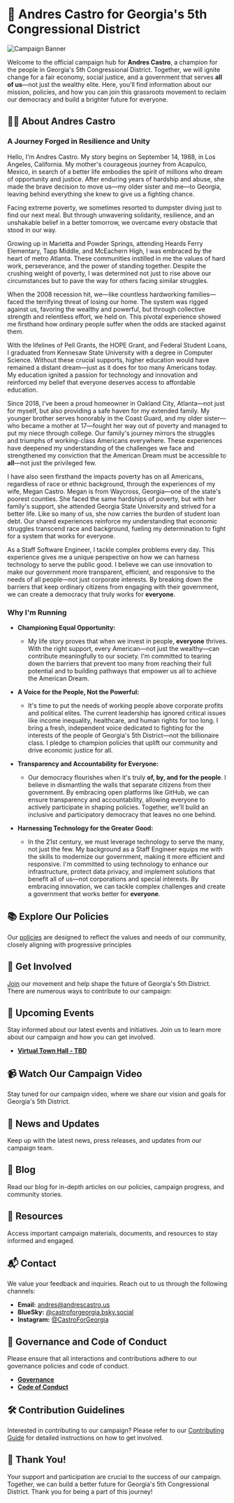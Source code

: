 # 🌟 Andres Castro for Georgia's 5th Congressional District

![Campaign Banner](./resources/media/banner.jpg "Campaign Banner: Andres Castro for Georgia's 5th Congressional District")

Welcome to the official campaign hub for **Andres Castro**, a champion for the people in Georgia's 5th Congressional District. Together, we will ignite change for a fair economy, social justice, and a government that serves **all of us**—not just the wealthy elite. Here, you'll find information about our mission, policies, and how you can join this grassroots movement to reclaim our democracy and build a brighter future for everyone.

## 🧑‍💼 About Andres Castro

### **A Journey Forged in Resilience and Unity**

Hello, I'm Andres Castro. My story begins on September 14, 1988, in Los Angeles, California. My mother's courageous journey from Acapulco, Mexico, in search of a better life embodies the spirit of millions who dream of opportunity and justice. After enduring years of hardship and abuse, she made the brave decision to move us—my older sister and me—to Georgia, leaving behind everything she knew to give us a fighting chance.

Facing extreme poverty, we sometimes resorted to dumpster diving just to find our next meal. But through unwavering solidarity, resilience, and an unshakable belief in a better tomorrow, we overcame every obstacle that stood in our way.

Growing up in Marietta and Powder Springs, attending Heards Ferry Elementary, Tapp Middle, and McEachern High, I was embraced by the heart of metro Atlanta. These communities instilled in me the values of hard work, perseverance, and the power of standing together. Despite the crushing weight of poverty, I was determined not just to rise above our circumstances but to pave the way for others facing similar struggles.

When the 2008 recession hit, we—like countless hardworking families—faced the terrifying threat of losing our home. The system was rigged against us, favoring the wealthy and powerful, but through collective strength and relentless effort, we held on. This pivotal experience showed me firsthand how ordinary people suffer when the odds are stacked against them.

With the lifelines of Pell Grants, the HOPE Grant, and Federal Student Loans, I graduated from Kennesaw State University with a degree in Computer Science. Without these crucial supports, higher education would have remained a distant dream—just as it does for too many Americans today. My education ignited a passion for technology and innovation and reinforced my belief that everyone deserves access to affordable education.

Since 2018, I’ve been a proud homeowner in Oakland City, Atlanta—not just for myself, but also providing a safe haven for my extended family. My younger brother serves honorably in the Coast Guard, and my older sister—who became a mother at 17—fought her way out of poverty and managed to put my niece through college. Our family's journey mirrors the struggles and triumphs of working-class Americans everywhere. These experiences have deepened my understanding of the challenges we face and strengthened my conviction that the American Dream must be accessible to **all**—not just the privileged few.

I have also seen firsthand the impacts poverty has on all Americans, regardless of race or ethnic background, through the experiences of my wife, Megan Castro. Megan is from Waycross, Georgia—one of the state's poorest counties. She faced the same hardships of poverty, but with her family's support, she attended Georgia State University and strived for a better life. Like so many of us, she now carries the burden of student loan debt. Our shared experiences reinforce my understanding that economic struggles transcend race and background, fueling my determination to fight for a system that works for everyone.

As a Staff Software Engineer, I tackle complex problems every day. This experience gives me a unique perspective on how we can harness technology to serve the public good. I believe we can use innovation to make our government more transparent, efficient, and responsive to the needs of all people—not just corporate interests. By breaking down the barriers that keep ordinary citizens from engaging with their government, we can create a democracy that truly works for **everyone**.

### **Why I'm Running**

- **Championing Equal Opportunity:**
  - My life story proves that when we invest in people, **everyone** thrives. With the right support, every American—not just the wealthy—can contribute meaningfully to our society. I'm committed to tearing down the barriers that prevent too many from reaching their full potential and to building pathways that empower us all to achieve the American Dream.

- **A Voice for the People, Not the Powerful:**
  - It's time to put the needs of working people above corporate profits and political elites. The current leadership has ignored critical issues like income inequality, healthcare, and human rights for too long. I bring a fresh, independent voice dedicated to fighting for the interests of the people of Georgia's 5th District—not the billionaire class. I pledge to champion policies that uplift our community and drive economic justice for all.

- **Transparency and Accountability for Everyone:**
  - Our democracy flourishes when it's truly **of, by, and for the people**. I believe in dismantling the walls that separate citizens from their government. By embracing open platforms like GitHub, we can ensure transparency and accountability, allowing everyone to actively participate in shaping policies. Together, we'll build an inclusive and participatory democracy that leaves no one behind.

- **Harnessing Technology for the Greater Good:**
  - In the 21st century, we must leverage technology to serve the many, not just the few. My background as a Staff Engineer equips me with the skills to modernize our government, making it more efficient and responsive. I'm committed to using technology to enhance our infrastructure, protect data privacy, and implement solutions that benefit all of us—not corporations and special interests. By embracing innovation, we can tackle complex challenges and create a government that works better for **everyone**.


## 📚 Explore Our Policies

Our [policies](./policies/README.md) are designed to reflect the values and needs of our community, closely aligning with progressive principles


## 🤝 Get Involved

[Join](./resources/links.md#contact-forms) our movement and help shape the future of Georgia's 5th District. There are numerous ways to contribute to our campaign:


## 📅 Upcoming Events

Stay informed about our latest events and initiatives. Join us to learn more about our campaign and how you can get involved.

- **[Virtual Town Hall - TBD](#)**

## 📹 Watch Our Campaign Video

Stay tuned for our campaign video, where we share our vision and goals for Georgia's 5th District.


## 📰 News and Updates

Keep up with the latest news, press releases, and updates from our campaign team.


## 📖 Blog

Read our blog for in-depth articles on our policies, campaign progress, and community stories.


## 📂 Resources

Access important campaign materials, documents, and resources to stay informed and engaged.


## 📬 Contact

We value your feedback and inquiries. Reach out to us through the following channels:

- **Email:** [andres@andrescastro.us](mailto:andres@andrescastro.us)
- **BlueSky:** [@castroforgeorgia.bsky.social](https://bsky.app/profile/castroforgeorgia.bsky.social)
- **Instagram:** [@CastroForGeorgia](https://instagram.com/CastroForGeorgia)

## 📜 Governance and Code of Conduct

Please ensure that all interactions and contributions adhere to our governance policies and code of conduct.

- **[Governance](./GOVERNANCE.md)**
- **[Code of Conduct](./CODE_OF_CONDUCT.md)**

## 🛠️ Contribution Guidelines

Interested in contributing to our campaign? Please refer to our [Contributing Guide](./CONTRIBUTING.md) for detailed instructions on how to get involved.

## 🤗 Thank You!

Your support and participation are crucial to the success of our campaign. Together, we can build a better future for Georgia's 5th Congressional District. Thank you for being a part of this journey!